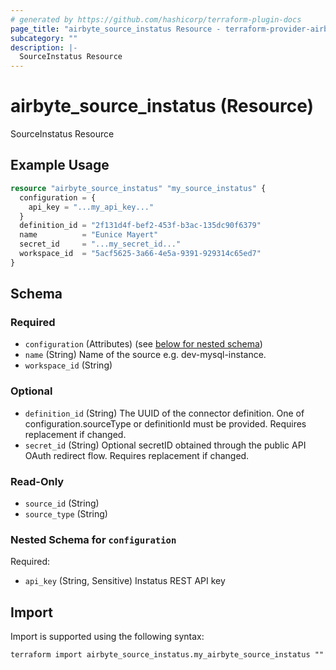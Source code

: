 ```yaml
---
# generated by https://github.com/hashicorp/terraform-plugin-docs
page_title: "airbyte_source_instatus Resource - terraform-provider-airbyte"
subcategory: ""
description: |-
  SourceInstatus Resource
---
```


# airbyte_source_instatus (Resource)

SourceInstatus Resource

## Example Usage

```terraform
resource "airbyte_source_instatus" "my_source_instatus" {
  configuration = {
    api_key = "...my_api_key..."
  }
  definition_id = "2f131d4f-bef2-453f-b3ac-135dc90f6379"
  name          = "Eunice Mayert"
  secret_id     = "...my_secret_id..."
  workspace_id  = "5acf5625-3a66-4e5a-9391-929314c65ed7"
}
```

<!-- schema generated by tfplugindocs -->
## Schema

### Required

- `configuration` (Attributes) (see [below for nested schema](#nestedatt--configuration))
- `name` (String) Name of the source e.g. dev-mysql-instance.
- `workspace_id` (String)

### Optional

- `definition_id` (String) The UUID of the connector definition. One of configuration.sourceType or definitionId must be provided. Requires replacement if changed.
- `secret_id` (String) Optional secretID obtained through the public API OAuth redirect flow. Requires replacement if changed.

### Read-Only

- `source_id` (String)
- `source_type` (String)

<a id="nestedatt--configuration"></a>
### Nested Schema for `configuration`

Required:

- `api_key` (String, Sensitive) Instatus REST API key

## Import

Import is supported using the following syntax:

```shell
terraform import airbyte_source_instatus.my_airbyte_source_instatus ""
```
